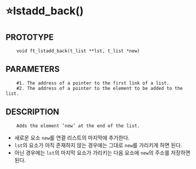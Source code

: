 ⭐lstadd_back()
===================

PROTOTYPE
----------
        void ft_lstadd_back(t_list **lst, t_list *new)

PARAMETERS
----------
        #1. The address of a pointer to the first link of a list.
        #2. The address of a pointer to the element to be added to the list.
        
DESCRIPTION
-----------
        Adds the element ’new’ at the end of the list.

* 새로운 요소 `new`를 연결 리스트의 마지막에 추가한다.
* `lst`의 요소가 아직 존재하지 않는 경우에는 그대로 `new`를 가리키게 하면 된다.
* 아닌 경우에는 `lst`의 마지막 요소가 가리키는 다음 요소에 `new`의 주소를 저장하면 된다.   
</br>
</br>
</br>
</br>
</br>
